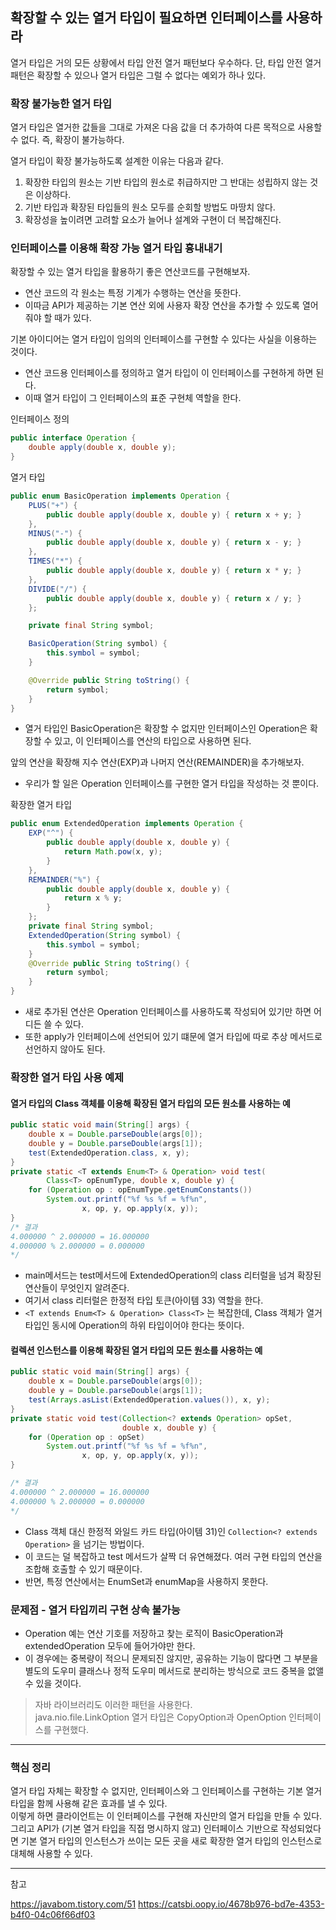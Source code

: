 
## 확장할 수 있는 열거 타입이 필요하면 인터페이스를 사용하라
열거 타입은 거의 모든 상황에서 타입 안전 열거 패턴보다 우수하다. 단, 타입 안전 열거 패턴은 확장할 수 있으나 열거 타입은 그럴 수 없다는 예외가 하나 있다.

### 확장 불가능한 열거 타입
열거 타입은 열거한 값들을 그대로 가져온 다음 값을 더 추가하여 다른 목적으로 사용할 수 없다. 즉, 확장이 불가능하다.

열거 타입이 확장 불가능하도록 설계한 이유는 다음과 같다.
1. 확장한 타입의 원소는 기반 타입의 원소로 취급하지만 그 반대는 성립하지 않는 것은 이상하다.
2. 기반 타입과 확장된 타입들의 원소 모두를 순회할 방법도 마땅치 않다.
3. 확장성을 높이려면 고려할 요소가 늘어나 설계와 구현이 더 복잡해진다.

### 인터페이스를 이용해 확장 가능 열거 타입 흉내내기
확장할 수 있는 열거 타입을 활용하기 좋은 연산코드를 구현해보자.
- 연산 코드의 각 원소는 특정 기계가 수행하는 연산을 뜻한다.
- 이따금 API가 제공하는 기본 연산 외에 사용자 확장 연산을 추가할 수 있도록 열어줘야 할 때가 있다.

기본 아이디어는 열거 타입이 임의의 인터페이스를 구현할 수 있다는 사실을 이용하는 것이다.
- 연산 코드용 인터페이스를 정의하고 열거 타입이 이 인터페이스를 구현하게 하면 된다.
- 이때 열거 타입이 그 인터페이스의 표준 구현체 역할을 한다.

인터페이스 정의
```java
public interface Operation {
    double apply(double x, double y);
}
```
열거 타입
```java
public enum BasicOperation implements Operation {
    PLUS("+") {
        public double apply(double x, double y) { return x + y; }
    },
    MINUS("-") {
        public double apply(double x, double y) { return x - y; }
    },
    TIMES("*") {
        public double apply(double x, double y) { return x * y; }
    },
    DIVIDE("/") {
        public double apply(double x, double y) { return x / y; }
    };

    private final String symbol;

    BasicOperation(String symbol) {
        this.symbol = symbol;
    }

    @Override public String toString() {
        return symbol;
    }
}
```
- 열거 타입인 BasicOperation은 확장할 수 없지만 인터페이스인 Operation은 확장할 수 있고, 이 인터페이스를 연산의 타입으로 사용하면 된다.

앞의 연산을 확장해 지수 연산(EXP)과 나머지 연산(REMAINDER)을 추가해보자.
- 우리가 할 일은 Operation 인터페이스를 구현한 열거 타입을 작성하는 것 뿐이다.

확장한 열거 타입
```java
public enum ExtendedOperation implements Operation {
    EXP("^") {
        public double apply(double x, double y) {
            return Math.pow(x, y);
        }
    },
    REMAINDER("%") {
        public double apply(double x, double y) {
            return x % y;
        }
    };
    private final String symbol;
    ExtendedOperation(String symbol) {
        this.symbol = symbol;
    }
    @Override public String toString() {
        return symbol;
    }
}
```
- 새로 추가된 연산은 Operation 인터페이스를 사용하도록 작성되어 있기만 하면 어디든 쓸 수 있다.
- 또한 apply가 인터페이스에 선언되어 있기 떄문에 열거 타입에 따로 추상 메서드로 선언하지 않아도 된다.

### 확장한 열거 타입 사용 예제
#### 열거 타입의 Class 객체를 이용해 확장된 열거 타입의 모든 원소를 사용하는 예
```java
public static void main(String[] args) {
    double x = Double.parseDouble(args[0]);
    double y = Double.parseDouble(args[1]);
    test(ExtendedOperation.class, x, y);
}
private static <T extends Enum<T> & Operation> void test(
        Class<T> opEnumType, double x, double y) {
    for (Operation op : opEnumType.getEnumConstants())
        System.out.printf("%f %s %f = %f%n",
                x, op, y, op.apply(x, y));
}
/* 결과
4.000000 ^ 2.000000 = 16.000000
4.000000 % 2.000000 = 0.000000
*/
```
- main메서드는 test메서드에 ExtendedOperation의 class 리터럴을 넘겨 확장된 연산들이 무엇인지 알려준다. 
- 여기서 class 리터럴은 한정적 타입 토큰(아이템 33) 역할을 한다.
- ```<T extends Enum<T> & Operation> Class<T>``` 는 복잡한데, Class 객체가 열거 타입인 동시에 Operation의 하위 타입이어야 한다는 뜻이다.


#### 컬렉션 인스턴스를 이용해 확장된 열거 타입의 모든 원소를 사용하는 예
```java
public static void main(String[] args) {
    double x = Double.parseDouble(args[0]);
    double y = Double.parseDouble(args[1]);
    test(Arrays.asList(ExtendedOperation.values()), x, y);
}
private static void test(Collection<? extends Operation> opSet,
                         double x, double y) {
    for (Operation op : opSet)
        System.out.printf("%f %s %f = %f%n",
                x, op, y, op.apply(x, y));
}

/* 결과
4.000000 ^ 2.000000 = 16.000000
4.000000 % 2.000000 = 0.000000
*/
```
- Class 객체 대신 한정적 와일드 카드 타입(아이템 31)인 ```Collection<? extends Operation>``` 을 넘기는 방법이다.
- 이 코드는 덜 복잡하고 test 메서드가 살짝 더 유연해졌다. 여러 구현 타입의 연산을 조합해 호출할 수 있기 때문이다. 
- 반면, 특정 연산에서는 EnumSet과 enumMap을 사용하지 못한다.

### 문제점 - 열거 타입끼리 구현 상속 불가능
- Operation 예는 연산 기호를 저장하고 찾는 로직이 BasicOperation과 extendedOperation 모두에 들어가야만 한다. 
- 이 경우에는 중복량이 적으니 문제되진 않지만, 공유하는 기능이 많다면 그 부분을 별도의 도우미 클래스나 정적 도우미 메서드로 분리하는 방식으로 코드 중복을 없앨 수 있을 것이다.

> 자바 라이브러리도 이러한 패턴을 사용한다.    
> java.nio.file.LinkOption 열거 타입은 CopyOption과 OpenOption 인터페이스를 구현했다.

---
### 핵심 정리
열거 타입 자체는 확장할 수 없지만, 인터페이스와 그 인터페이스를 구현하는 기본 열거 타입을 함께 사용해 같은 효과를 낼 수 있다.    
이렇게 하면 클라이언트는 이 인터페이스를 구현해 자신만의 열거 타입을 만들 수 있다.    
그리고 API가 (기본 열거 타입을 직접 명시하지 않고) 인터페이스 기반으로 작성되었다면 기본 열거 타입의 인스턴스가 쓰이는 모든 곳을 새로 확장한 열거 타입의 인스턴스로 대체해 사용할 수 있다.

---
참고

https://javabom.tistory.com/51
https://catsbi.oopy.io/4678b976-bd7e-4353-b4f0-04c06f66df03